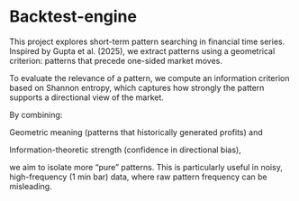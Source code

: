 # Backtest-engine

This project explores short-term pattern searching in financial time series.
Inspired by Gupta et al. (2025), we extract patterns using a geometrical criterion:
patterns that precede one-sided market moves.

To evaluate the relevance of a pattern, we compute an information criterion based on Shannon entropy, which captures how strongly the pattern supports a directional view of the market.

By combining:

Geometric meaning (patterns that historically generated profits) and

Information-theoretic strength (confidence in directional bias),

we aim to isolate more “pure” patterns.
This is particularly useful in noisy, high-frequency (1 min bar) data, where raw pattern frequency can be misleading.

